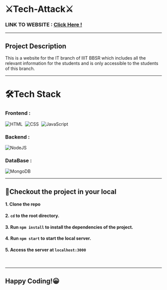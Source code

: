 # ⚔Tech-Attack⚔
### LINK TO WEBSITE : <a href="https://tapri.herokuapp.com/">Click Here !</a>
<hr>


## Project Description <br>
This is a website for the IT branch of IIIT BBSR which includes all the relevant information for the students and is only accessible to the students of this branch.

<hr>

# 🛠Tech Stack<br>
 ### Frontend :
 ![HTML](https://img.shields.io/badge/-HTML-05122A?style=flat&logo=HTML5)&nbsp;
 ![CSS](https://img.shields.io/badge/-CSS-05122A?style=flat&logo=CSS3&logoColor=1572B6)&nbsp;
![JavaScript](https://img.shields.io/badge/-JavaScript-05122A?style=flat&logo=javascript)&nbsp;
 <br>
 ### Backend : 
 ![NodeJS](https://img.shields.io/badge/-Node.js-05122A?style=flat&logo=node.js&logoColor=white)&nbsp;
 <br>
 ### DataBase :
  ![MongoDB](https://img.shields.io/badge/-MongoDB-05122A?style=flat&logo=MongoDB&logoColor=white)&nbsp;
 <br><hr>
 ## 👀Checkout the project in your local
 #### 1. Clone the repo
 #### 2. `cd` to the root directory.
 #### 3. Run `npm install` to install the dependencies of the project.
 #### 4. Run `npm start` to start the local server.
 #### 5. Access the server at `localhost:3000`
 <br><hr>
 ## Happy Coding!😀
 
